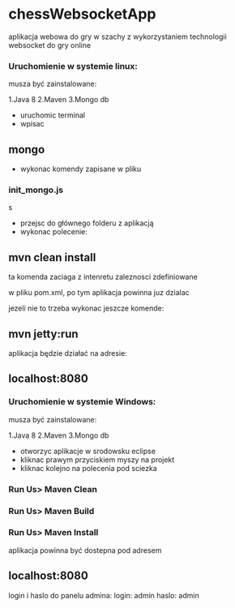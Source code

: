# chessWebsocketApp

aplikacja webowa do gry w szachy
z wykorzystaniem technologii websocket do gry online

### Uruchomienie w systemie linux:

musza być zainstalowane:

1.Java 8
2.Maven
3.Mongo db

- uruchomic terminal
- wpisac 

## mongo

- wykonac komendy zapisane w pliku 

### init_mongo.js
s
- przejsc do głównego folderu z aplikacją
- wykonac polecenie:

## mvn clean install

ta komenda zaciaga z intenretu zaleznosci zdefiniowane 

w pliku pom.xml, po tym aplikacja powinna juz dzialac

jezeli nie to trzeba wykonac jeszcze komende:

## mvn jetty:run

aplikacja będzie działać na adresie:

## localhost:8080

### Uruchomienie w systemie Windows:

musza być zainstalowane:

1.Java 8
2.Maven
3.Mongo db

- otworzyc aplikacje w srodowsku eclipse 
- kliknac prawym przyciskiem myszy na projekt
- kliknac kolejno na polecenia pod sciezka

### Run Us> Maven Clean
### Run Us> Maven Build
### Run Us> Maven Install

aplikacja powinna być dostepna pod adresem

## localhost:8080

login i haslo do panelu admina:
login: admin
haslo: admin




